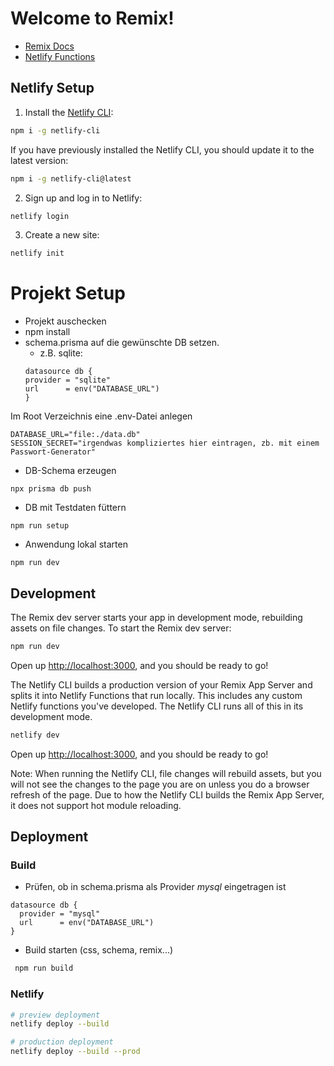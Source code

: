 # Welcome to Remix!

- [Remix Docs](https://remix.run/docs)
- [Netlify Functions](https://www.netlify.com/products/functions/)

## Netlify Setup

1. Install the [Netlify CLI](https://www.netlify.com/products/dev/):

```sh
npm i -g netlify-cli
```

If you have previously installed the Netlify CLI, you should update it to the latest version:

```sh
npm i -g netlify-cli@latest
```

2. Sign up and log in to Netlify:

```sh
netlify login
```

3. Create a new site:

```sh
netlify init
```

# Projekt Setup
* Projekt auschecken
* npm install
* schema.prisma auf die gewünschte DB setzen.
  * z.B. sqlite:  
  ```
  datasource db {
  provider = "sqlite"
  url      = env("DATABASE_URL")
  }
  ```
Im Root Verzeichnis eine .env-Datei anlegen 
```
DATABASE_URL="file:./data.db"
SESSION_SECRET="irgendwas kompliziertes hier eintragen, zb. mit einem Passwort-Generator"
```
* DB-Schema erzeugen
```
npx prisma db push
```
* DB mit Testdaten füttern
```
npm run setup
```
* Anwendung lokal starten
```
npm run dev
```

## Development

The Remix dev server starts your app in development mode, rebuilding assets on file changes. To start the Remix dev server:

```sh
npm run dev
```

Open up [http://localhost:3000](http://localhost:3000), and you should be ready to go!

The Netlify CLI builds a production version of your Remix App Server and splits it into Netlify Functions that run locally. This includes any custom Netlify functions you've developed. The Netlify CLI runs all of this in its development mode.

```sh
netlify dev
```

Open up [http://localhost:3000](http://localhost:3000), and you should be ready to go!

Note: When running the Netlify CLI, file changes will rebuild assets, but you will not see the changes to the page you are on unless you do a browser refresh of the page. Due to how the Netlify CLI builds the Remix App Server, it does not support hot module reloading.

## Deployment

### Build

* Prüfen, ob in schema.prisma als Provider *mysql* eingetragen ist
```
datasource db {
  provider = "mysql"
  url      = env("DATABASE_URL")
}
```
* Build starten (css, schema, remix...)
```sh
 npm run build
 ``` 

### Netlify
```sh
# preview deployment
netlify deploy --build

# production deployment
netlify deploy --build --prod
```

